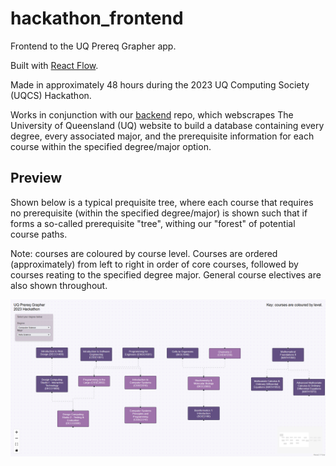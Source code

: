 # hackathon_frontend

Frontend to the UQ Prereq Grapher app. 

Built with [React Flow](https://github.com/wbkd/react-flow).

Made in approximately 48 hours during the 2023 UQ Computing Society (UQCS) Hackathon.

Works in conjunction with our [backend](https://github.com/Logan-De-Groot/2023Hackathon/tree/main) repo, which webscrapes The University of Queensland (UQ) website to build a database containing every degree, every associated major, and the prerequisite information for each course within the specified degree/major option.


## Preview

Shown below is a typical prequisite tree, where each course that requires no prerequisite (within the specified degree/major) is shown such that if forms a so-called prerequisite "tree", withing our "forest" of potential course paths.

Note: courses are coloured by course level. Courses are ordered (approximately) from left to right in order of core courses, followed by courses reating to the specified degree major. General course electives are also shown throughout.

![alt text](demo_app.png)